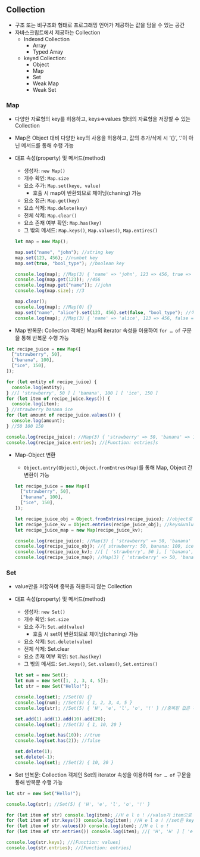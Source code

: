 ## Collection

- 구조 또는 비구조화 형태로 프로그래밍 언어가 제공하는 값을 담을 수 있는 공간
- 자바스크립트에서 제공하는 Collection
  - Indexed Collection
    - Array
    - Typed Array
  - keyed Collection:
    - Object
    - Map
    - Set
    - Weak Map
    - Weak Set

### Map

- 다양한 자료형의 key를 허용하고, keys⇒values 형태의 자료형을 저장할 수 있는 Collection
- Map은 Object 대비 다양한 key의 사용을 허용하고, 값의 추가/삭제 시 ‘{}’, ‘.’이 아닌 메서드를 통해 수행 가능
- 대표 속성(property) 및 메서드(method)

  - 생성자: `new Map()`
  - 개수 확인: `Map.size`
  - 요소 추가: `Map.set(keye, value)`
    - 호출 시 map이 반환되므로 체이닝(chaning) 가능
  - 요소 접근: `Map.get(key)`
  - 요소 삭제: `Map.delete(key)`
  - 전체 삭제: `Map.clear()`
  - 요소 존재 여부 확인: `Map.has(key)`
  - 그 밖의 메서드: `Map.keys()`, `Map.values()`, `Map.entires()`

  ```javascript
  let map = new Map();

  map.set("name", "john"); //string key
  map.set(123, 456); //numbet key
  map.set(true, "bool_type"); //boolean key

  console.log(map); //Map(3) { 'name' => 'john', 123 => 456, true => 'bool_type' }
  console.log(map.get(123)); //456
  console.log(map.get("name")); //john
  console.log(map.size); //3

  map.clear();
  console.log(map); //Map(0) {}
  map.set("name", "alice").set(123, 456).set(false, "bool_type"); //이런식으로도 추가 가능
  console.log(map); //Map(3) { 'name' => 'alice', 123 => 456, false => 'bool_type' }
  ```

- Map 반복문: Collection 객체인 Map의 iterator 속성을 이용하여 `for … of` 구문을 통해 반복문 수행 가능

```javascript
let recipe_juice = new Map([
  ["strawberry", 50],
  ["banana", 100],
  ["ice", 150],
]);

for (let entity of recipe_juice) {
  console.log(entity);
} //[ 'strawberry', 50 ] [ 'banana', 100 ] [ 'ice', 150 ]
for (let item of recipe_juice.keys()) {
  console.log(item);
} //strawberry banana ice
for (let amount of recipe_juice.values()) {
  console.log(amount);
} //50 100 150

console.log(recipe_juice); //Map(3) { 'strawberry' => 50, 'banana' => 100, 'ice' => 150 }
console.log(recipe_juice.entries); //[Function: entries]s
```

- Map-Object 변환

  - `Object.entry(Object)`, `Object.fromEntres(Map)`를 통해 Map, Object 간 변환이 가능

  ```javascript
  let recipe_juice = new Map([
    ["strawberry", 50],
    ["banana", 100],
    ["ice", 150],
  ]);

  let recipe_juice_obj = Object.fromEntries(recipe_juice); //object로 변환
  let recipe_juice_kv = Object.entries(recipe_juice_obj); //keys&values로 변환
  let recipe_juice_map = new Map(recipe_juice_kv);

  console.log(recipe_juice); //Map(3) { 'strawberry' => 50, 'banana' => 100, 'ice' => 150 }
  console.log(recipe_juice_obj); //{ strawberry: 50, banana: 100, ice: 150 }
  console.log(recipe_juice_kv); //[ [ 'strawberry', 50 ], [ 'banana', 100 ], [ 'ice', 150 ] ]
  console.log(recipe_juice_map); //Map(3) { 'strawberry' => 50, 'banana' => 100, 'ice' => 150 }
  ```

### Set

- value만을 저장하며 중복을 허용하지 않는 Collection
- 대표 속성(property) 및 메서드(method)

  - 생성자: `new Set()`
  - 개수 확인: `Set.size`
  - 요소 추가: `Set.add(value)`
    - 호출 시 set이 반환되므로 체이닝(chaning) 가능
  - 요소 삭제: `Set.delete(value)`
  - 전체 삭제: Set.clear
  - 요소 존재 여부 확인: `Set.has(key)`
  - 그 밖의 메서드: `Set.keys()`, `Set.values()`, `Set.entires()`

  ```javascript
  let set = new Set();
  let num = new Set([1, 2, 3, 4, 5]);
  let str = new Set("Hello!");

  console.log(set); //Set(0) {}
  console.log(num); //Set(5) { 1, 2, 3, 4, 5 }
  console.log(str); //Set(5) { 'H', 'e', 'l', 'o', '!' } //중복된 값은 제거됨

  set.add(1).add(1).add(10).add(20);
  console.log(set); //Set(3) { 1, 10, 20 }

  console.log(set.has(10)); //true
  console.log(set.has(2)); //false

  set.delete(1);
  set.delete(-1);
  console.log(set); //Set(2) { 10, 20 }
  ```

- Set 반복문: Collection 객체인 Set의 iterator 속성을 이용하여 `for … of` 구문을 통해 반복문 수행 가능

```javascript
let str = new Set("Hello!");

console.log(str); //Set(5) { 'H', 'e', 'l', 'o', '!' }

for (let item of str) console.log(item); //H e l o ! //value가 item으로 리턴
for (let item of str.keys()) console.log(item); //H e l o ! //set은 key가 없으므로 value가 리턴
for (let item of str.values()) console.log(item); //H e l o !
for (let item of str.entries()) console.log(item); //[ 'H', 'H' ] [ 'e', 'e' ] [ 'l', 'l' ] [ 'o', 'o' ] [ '!', '!' ] //Map과 호환성을 위해 [value, value]형태로 반환

console.log(str.keys); //[Function: values]
console.log(str.entries); //[Function: entries]
```
